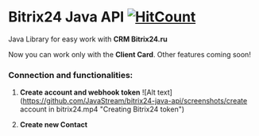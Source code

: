 # Bitrix24 Java API  [![HitCount](http://hits.dwyl.io/JavaStream/bitrix24-java-api.svg)](http://hits.dwyl.io/JavaStream/bitrix24-java-api)

Java Library for easy work with **CRM Bitrix24.ru** 

Now you can work only with the **Client Card**. Other features coming soon!

### Connection and functionalities:
1. **Create account and webhook token**
![Alt text](https://github.com/JavaStream/bitrix24-java-api/screenshots/create account in bitrix24.mp4 "Creating Bitrix24 token")

2. **Create new Contact** 
